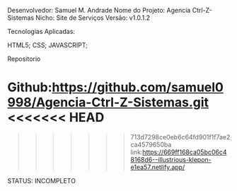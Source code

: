 Desenvolvedor: Samuel M. Andrade
Nome do Projeto: Agencia Ctrl-Z-Sistemas
Nicho: Site de Serviços
Versão: v1.0.1.2

Tecnologias Aplicadas:

HTML5; 
CSS;
JAVASCRIPT;

Repositorio

Github:https://github.com/samuel0998/Agencia-Ctrl-Z-Sistemas.git
<<<<<<< HEAD
=======


>>>>>>> 713d7298ce0eb6c64fd901f1f7ae2ca4579650ba
link:https://669ff168ca05bc06c48168d6--illustrious-klepon-e1ea57.netlify.app/

STATUS: INCOMPLETO
